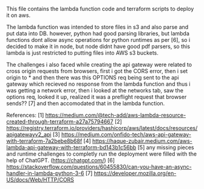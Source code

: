This file contains the lambda function code and terraform scripts to deploy it on aws.

The lambda function was intended to store files in s3 and also parse and put data into DB. however, python had good parsing libraries, but lambda functions dont allow async operations for python runtimes as per [6], so i decided to make it in node, but node didnt have good pdf parsers, so this lambda is just restricted to putting files into AWS s3 buckets. 

The challenges i also faced while creating the api gateway were related to cross origin requests from browsers, first i got the CORS error, then i set origin to * and then there was this OPTIONS req being sent to the api gateway which recieved no response from the lambda function and thus i was getting a network error, then i looked at the networks tab, saw the options req, looked it up, realized it was a preflight request that browser sends?? [7] and then accomodated that in the lambda function.


References:
[1] https://medium.com/@tech-add/aws-lambda-resource-created-through-terraform-a27a75794667
[2] https://registry.terraform.io/providers/hashicorp/aws/latest/docs/resources/apigatewayv2_api
[3] https://medium.com/onfido-tech/aws-api-gateway-with-terraform-7a2bebe8b68f
[4] https://haque-zubair.medium.com/aws-lambda-api-gateway-with-terraform-bd143b1c56bb
[5] any missing pieces and runtime challenges to completly run the deployment were filled with the help of ChatGPT. (https://chatgpt.com/)
[6] https://stackoverflow.com/questions/60455830/can-you-have-an-async-handler-in-lambda-python-3-6
[7] https://developer.mozilla.org/en-US/docs/Web/HTTP/CORS
